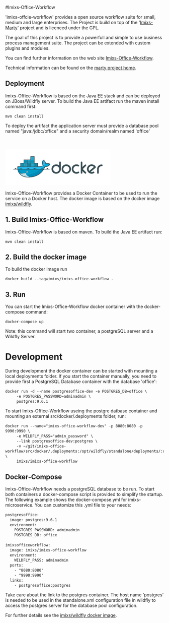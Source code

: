 #Imixs-Office-Workflow

'imixs-offcie-workflow' provides a open source workflow suite for small, medium and large enterprises.
The Project is build on top of the '[Imixs-Marty](https://github.com/imixs/imixs-marty)' project and is licenced under the GPL.  

The goal of this project is to provide a powerfull and simple to use business process management suite. The project can be extended with custom plugins and modules. 

You can find further information on the web site [Imixs-Office-Workflow](http://www.office-workflow.de).

Technical information can be found on the [marty project home](http://www.imixs.org/marty).

## Deployment
Imixs-Office-Workflow is based on the Java EE stack and can be deployed on JBoss/Wildfly server.
To build the Java EE artifact run the maven install command first:

	mvn clean install

To deploy the artifact the application server must provide a database pool named "java:/jdbc/office" and a security domain/realm named 'office'


<br /><br /><img src="small_h-trans.png" />


Imixs-Office-Workflow provides a Docker Container to be used to run the service on a Docker host. 
The docker image is based on the docker image [imixs/wildfly](https://hub.docker.com/r/imixs/wildfly/).


## 1. Build Imixs-Office-Workflow

Imixs-Office-Workflow is based on maven. To build the Java EE artifact run:

	mvn clean install

## 2. Build the docker image
To build the docker image run

	docker build --tag=imixs/imixs-office-workflow .


## 3. Run 
You can start the Imixs-Office-Workflow docker container with the docker-compose command:

	docker-compose up

Note: this command will start two container, a postgreSQL server and a Wildfly Server. 


# Development

During development the docker container can be started with mounting a local deployments folder. 
If you start the container manually, you need to provide first a PostgreSQL Database container with the database 'office':

	docker run -d --name postgresoffice-dev -e POSTGRES_DB=office \
	     -e POSTGRES_PASSWORD=adminadmin \
	     postgres:9.6.1

To start Imixs-Office-Workflow useing the postgre datbase container and mounting an external src/docker/.deployments folder, run:

	docker run --name="imixs-office-workflow-dev" -p 8080:8080 -p 9990:9990 \
         -e WILDFLY_PASS="admin_password" \
         --link postgresoffice-dev:postgres \
         -v ~/git/imixs-office-workflow/src/docker/.deployments:/opt/wildfly/standalone/deployments/:rw \
         imixs/imixs-office-workflow



## Docker-Compose

Imixs-Office-Workflow needs a postgreSQL database to be run. To start both containers a docker-compose script is provided to simplify the startup. 
The following example shows the docker-compose.yml for imixs-microservice. You can customize this .yml file to your needs:

	postgresoffice:
	  image: postgres:9.6.1
	  environment:
	    POSTGRES_PASSWORD: adminadmin
	    POSTGRES_DB: office
	
	imixsofficeworkflow:
	  image: imixs/imixs-office-workflow
	  environment:
	    WILDFLY_PASS: adminadmin
	  ports:
	    - "8080:8080"
	    - "9990:9990"
	  links: 
	    - postgresoffice:postgres

 
Take care about the link to the postgres container. The host name 'postgres' is needed to be used in the standalone.xml configuration file in wildfly to access the postgres server for the database pool configuration.


For further details see the [imixs/wildfly docker image](https://hub.docker.com/r/imixs/wildfly/).
